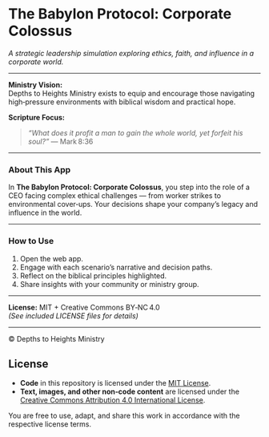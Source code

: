 # The Babylon Protocol: Corporate Colossus

*A strategic leadership simulation exploring ethics, faith, and influence in a corporate world.*

---

**Ministry Vision:**  
Depths to Heights Ministry exists to equip and encourage those navigating high‑pressure environments with biblical wisdom and practical hope.

**Scripture Focus:**  
> *“What does it profit a man to gain the whole world, yet forfeit his soul?”* — Mark 8:36

---

### About This App
In **The Babylon Protocol: Corporate Colossus**, you step into the role of a CEO facing complex ethical challenges — from worker strikes to environmental cover‑ups. Your decisions shape your company’s legacy and influence in the world.

---

### How to Use
1. Open the web app.
2. Engage with each scenario’s narrative and decision paths.
3. Reflect on the biblical principles highlighted.
4. Share insights with your community or ministry group.

---

**License:** MIT + Creative Commons BY‑NC 4.0  
*(See included LICENSE files for details)*

---

© Depths to Heights Ministry
## License

- **Code** in this repository is licensed under the [MIT License](LICENSE).
- **Text, images, and other non‑code content** are licensed under the [Creative Commons Attribution 4.0 International License](LICENSE-CONTENT).

You are free to use, adapt, and share this work in accordance with the respective license terms.
